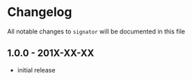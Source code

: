 # Changelog

All notable changes to `signator` will be documented in this file

## 1.0.0 - 201X-XX-XX

- initial release
